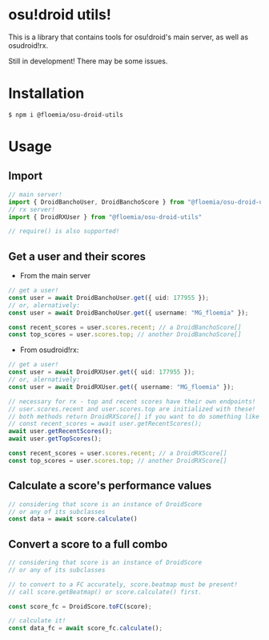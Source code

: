 # osu!droid utils!

This is a library that contains tools for osu!droid's main server, as well as osudroid!rx.

Still in development! There may be some issues.

# Installation

```
$ npm i @floemia/osu-droid-utils
```

# Usage

## Import
```ts
// main server!
import { DroidBanchoUser, DroidBanchoScore } from "@floemia/osu-droid-utils"
// rx server!
import { DroidRXUser } from "@floemia/osu-droid-utils"

// require() is also supported!

```
## Get a user and their scores
 - From the main server
```ts
// get a user!
const user = await DroidBanchoUser.get({ uid: 177955 });
// or, alernatively:
const user = await DroidBanchoUser.get({ username: "MG_floemia" });

const recent_scores = user.scores.recent; // a DroidBanchoScore[]
const top_scores = user.scores.top; // another DroidBanchoScore[]
```
- From osudroid!rx:
```ts
// get a user!
const user = await DroidRXUser.get({ uid: 177955 });
// or, alernatively:
const user = await DroidRXUser.get({ username: "MG_floemia" });

// necessary for rx - top and recent scores have their own endpoints!
// user.scores.recent and user.scores.top are initialized with these!
// both methods return DroidRXScore[] if you want to do something like
// const recent_scores = await user.getRecentScores();
await user.getRecentScores();
await user.getTopScores();

const recent_scores = user.scores.recent; // a DroidRXScore[]
const top_scores = user.scores.top; // another DroidRXScore[]
```
## Calculate a score's performance values
```ts
// considering that score is an instance of DroidScore
// or any of its subclasses
const data = await score.calculate()
```
## Convert a score to a full combo
```ts
// considering that score is an instance of DroidScore
// or any of its subclasses

// to convert to a FC accurately, score.beatmap must be present!
// call score.getBeatmap() or score.calculate() first.

const score_fc = DroidScore.toFC(score);

// calculate it!
const data_fc = await score_fc.calculate();
```



